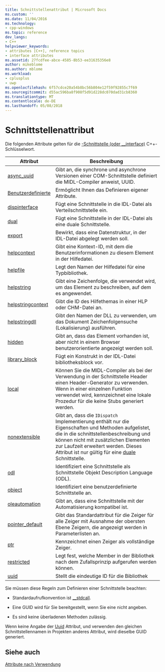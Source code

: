 ```yaml
---
title: Schnittstellenattribut | Microsoft Docs
ms.custom: ''
ms.date: 11/04/2016
ms.technology:
- cpp-windows
ms.topic: reference
dev_langs:
- C++
helpviewer_keywords:
- attributes [C++], reference topics
- interface attributes
ms.assetid: 27fcdfee-abce-4585-8b53-ee31635356e8
author: mikeblome
ms.author: mblome
ms.workload:
- cplusplus
- uwp
ms.openlocfilehash: 6f57cdce20a54b8bc56b804e12f59f92855c7f69
ms.sourcegitcommit: d55ac596ba8f908f5d91d228dc070dad31cb8360
ms.translationtype: MT
ms.contentlocale: de-DE
ms.lasthandoff: 05/08/2018
---
```

# <a name="interface-attributes"></a>Schnittstellenattribut
Die folgenden Attribute gelten für die [-Schnittstelle (oder __interface)](../cpp/interface.md) C++-Schlüsselwort.  
  
|Attribut|Beschreibung|  
|---------------|-----------------|  
|[async_uuid](../windows/async-uuid.md)|Gibt an, die synchrone und asynchrone Versionen einer COM-Schnittstelle definiert die MIDL-Compiler anweist, UUID.|  
|[Benutzerdefinierte](../windows/custom-cpp.md)|Ermöglicht Ihnen das Definieren eigener Attribute.|  
|[dispinterface](../windows/dispinterface.md)|Fügt eine Schnittstelle in die IDL-Datei als Verteilschnittstelle ein.|  
|[dual](../windows/dual.md)|Fügt eine Schnittstelle in der IDL-Datei als eine duale Schnittstelle.|  
|[export](../windows/export.md)|Bewirkt, dass eine Datenstruktur, in der IDL-Datei abgelegt werden soll.|  
|[helpcontext](../windows/helpcontext.md)|Gibt eine Kontext-ID, mit dem die Benutzerinformationen zu diesem Element in der Hilfedatei.|  
|[helpfile](../windows/helpfile.md)|Legt den Namen der Hilfedatei für eine Typbibliothek.|  
|[helpstring](../windows/helpstring.md)|Gibt eine Zeichenfolge, die verwendet wird, um das Element zu beschreiben, auf dem es angewendet.|  
|[helpstringcontext](../windows/helpstringcontext.md)|Gibt die ID des Hilfethemas in einer HLP oder CHM-Datei an.|  
|[helpstringdll](../windows/helpstringdll.md)|Gibt den Namen der DLL zu verwenden, um das Dokument Zeichenfolgensuche (Lokalisierung) ausführen.|  
|[hidden](../windows/hidden.md)|Gibt an, dass das Element vorhanden ist, aber nicht in einem Browser benutzerorientierte angezeigt werden soll.|  
|[library_block](../windows/library-block.md)|Fügt ein Konstrukt in der IDL-Datei bibliotheksblock vor.|  
|[local](../windows/local-cpp.md)|Können Sie die MIDL-Compiler als bei der Verwendung in der Schnittstelle Header einen Header-Generator zu verwenden. Wenn in einer einzelnen Funktion verwendet wird, kennzeichnet eine lokale Prozedur für die keine Stubs generiert werden.|  
|[nonextensible](../windows/nonextensible.md)|Gibt an, dass die `IDispatch` Implementierung enthält nur die Eigenschaften und Methoden aufgelistet, die in die schnittstellenbeschreibung und können nicht mit zusätzlichen Elementen zur Laufzeit erweitert werden. Dieses Attribut ist nur gültig für eine [duale](../windows/dual.md) Schnittstelle.|  
|[odl](../windows/odl.md)|Identifiziert eine Schnittstelle als Schnittstelle Objekt Description Language (ODL).|  
|[object](../windows/object-cpp.md)|Identifiziert eine benutzerdefinierte Schnittstelle an.|  
|[oleautomation](../windows/oleautomation.md)|Gibt an, dass eine Schnittstelle mit der Automatisierung kompatibel ist.|  
|[pointer_default](../windows/pointer-default.md)|Gibt das Standardattribut für die Zeiger für alle Zeiger mit Ausnahme der obersten Ebene Zeigern, die angezeigt werden in Parameterlisten an.|  
|[ptr](../windows/ptr.md)|Kennzeichnet einen Zeiger als vollständige Zeiger.|  
|[restricted](../windows/restricted.md)|Legt fest, welche Member in der Bibliothek nach dem Zufallsprinzip aufgerufen werden können.|  
|[uuid](../windows/uuid-cpp-attributes.md)|Stellt die eindeutige ID für die Bibliothek|  
  
 Sie müssen diese Regeln zum Definieren einer Schnittstelle beachten:  
  
-   Standardaufrufkonvention ist [__stdcall](../cpp/stdcall.md).  
  
-   Eine GUID wird für Sie bereitgestellt, wenn Sie eine nicht angeben.  
  
-   Es sind keine überladenen Methoden zulässig.  
  
 Wenn keine Angabe der [Uuid](../windows/uuid-cpp-attributes.md) Attribut, und verwenden den gleichen Schnittstellennamen in Projekten anderes Attribut, wird dieselbe GUID generiert.  
  
## <a name="see-also"></a>Siehe auch  
 [Attribute nach Verwendung](../windows/attributes-by-usage.md)